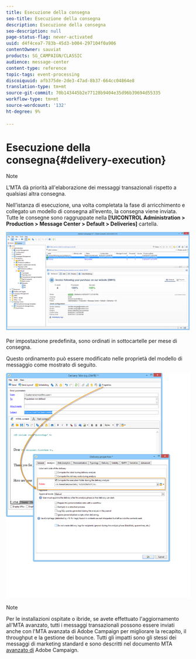 ```yaml
---
title: Esecuzione della consegna
seo-title: Esecuzione della consegna
description: Esecuzione della consegna
seo-description: null
page-status-flag: never-activated
uuid: d4f4cea7-783b-45d3-b004-297104f0a906
contentOwner: sauviat
products: SG_CAMPAIGN/CLASSIC
audience: message-center
content-type: reference
topic-tags: event-processing
discoiquuid: afb375de-2de3-47ad-8b37-664cc04864e8
translation-type: tm+mt
source-git-commit: 70b143445b2e77128b9404e35d96b39694d55335
workflow-type: tm+mt
source-wordcount: '132'
ht-degree: 9%

---
```



# Esecuzione della consegna{#delivery-execution}

>[!NOTE]
>
>L&#39;MTA dà priorità all&#39;elaborazione dei messaggi transazionali rispetto a qualsiasi altra consegna.

Nell’istanza di esecuzione, una volta completata la fase di arricchimento e collegato un modello di consegna all’evento, la consegna viene inviata. Tutte le consegne sono raggruppate nella **[!UICONTROL Administration > Production > Message Center > Default > Deliveries]** cartella.

![](assets/messagecenter_deliveries_execinstances_001.png)

Per impostazione predefinita, sono ordinati in sottocartelle per mese di consegna.

Questo ordinamento può essere modificato nelle proprietà del modello di messaggio come mostrato di seguito.

![](assets/messagecenter_deliveries_properties_001.png)

>[!NOTE]
>
>Per le installazioni ospitate o ibride, se avete effettuato l&#39;aggiornamento all&#39;MTA avanzato, tutti i messaggi transazionali possono essere inviati anche con l&#39;MTA avanzata di Adobe Campaign  per migliorare la recapito, il throughput e la gestione dei bounce. Tutti gli impatti sono gli stessi dei messaggi di marketing standard e sono descritti nel documento MTA [avanzato di](https://helpx.adobe.com/it/campaign/kb/acc-campaign-enhanced-mta.html) Adobe Campaign.